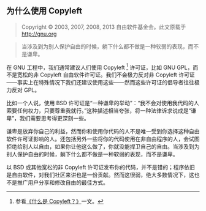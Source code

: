 ## 为什么使用 Copyleft

> Copyright © 2003, 2007, 2008, 2013 自由软件基金会。此文原载于 <http://gnu.org>

> 当涉及到为别人保护自由的时候，躺下什么都不做是一种软弱的表现，而不是谦卑。

在 GNU 工程中，我们通常建议人们使用 Copyleft [^whycopyleft-1] 许可证，比如 GNU GPL，而不是宽松的非 Copyleft 自由软件许可证。我们不会极力反对非 Copyleft 许可证——事实上在特殊情况下我们还建议使用这些——然而这些许可证的倡导者往往极力反对 GPL。

比如一个人说，使用 BSD 许可证是“一种谦卑的举动”：“我不会对使用我代码的人索要任何权力，只要尊重我就行。”这种描述相当夸张，将一种法律诉求说成是“谦卑”，我们需要思考得更深刻一些。

谦卑是放弃你自己的利益，然而你和使用你代码的人不是唯一受到你选择这种自由软件许可证影响的人。还包括另外一些将你的代码使用在非自由程序的人，会试图拒绝给别人以自由，如果你让他这么做了，你就没能捍卫自己的自由。当涉及到为别人保护自由的时候，躺下什么都不做是一种软弱的表现，而不是谦卑。

以 BSD 或其他宽松的非 Copyleft 许可证发布你的代码，并不是错的；程序依旧是自由软件，对我们社区来讲也是一份贡献。然而这很弱，绝大多数情况下，这也不是推广用户分享和修改自由的最佳方式。

[^whycopyleft-1]: 参看[《什么是 Copyleft？》](copyleft.md)一文。
